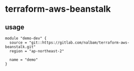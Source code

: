 # terraform-aws-beanstalk

## usage
```
module "demo-dev" {
  source = "git::https://gitlab.com/nalbam/terraform-aws-beanstalk.git"
  region = "ap-northeast-2"

  name = "demo"
}
```
